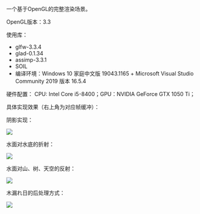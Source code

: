 一个基于OpenGL的完整渲染场景。

OpenGL版本：3.3

使用库：

- glfw-3.3.4
- glad-0.1.34
- assimp-3.3.1
- SOIL
- 编译环境：Windows 10 家庭中文版 19043.1165 + Microsoft Visual Studio Community 2019 版本 16.5.4

硬件配置： CPU: Intel Core i5-8400；GPU：NVIDIA GeForce GTX 1050 Ti；

具体实现效果（右上角为对应帧缓冲）：

阴影实现：

![](https://files.catbox.moe/vp880n.png)

水面对水底的折射：

![](https://files.catbox.moe/xyz043.png)

水面对山、树、天空的反射：

![](https://files.catbox.moe/ra11sl.png)

木漏れ日的后处理方式：

![](https://files.catbox.moe/jwe81j.png)